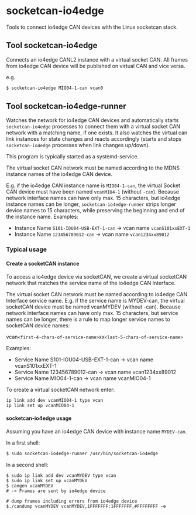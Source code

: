 # socketcan-io4edge
Tools to connect io4edge CAN devices with the Linux socketcan stack.

## Tool socketcan-io4edge

Connects an io4edge CANL2 instance with a virtual socket CAN. All frames from io4edge CAN device will be published on virtual CAN and vice versa.

e.g.
```bash
$ socketcan-io4edge MIO04-1-can vcan0
```

## Tool socketcan-io4edge-runner

Watches the network for io4edge CAN devices and automatically starts `socketcan-io4edge` processes to connect them with a virtual socket CAN network with a matching name, if one exists. It also watches the virtual can link instances for state changes and reacts accordingly (starts and stops `socketcan-io4edge` processes when link changes up/down).

This program is typically started as a systemd-service.

The virtual socket CAN network must be named according to the MDNS instance names of the io4edge CAN device.

E.g. if the io4edge CAN instance name is `MIO04-1-can`, the virtual Socket CAN device must have been named `vcanMIO4-1` (without `-can`). Because network interface names can have only max. 15 characters, but io4edge instance names can be longer, `socketcan-io4edge-runner` strips longer device names to 15 characters, while preserving the beginning and end of the instance name. Examples:

* Instance Name `S101-IOU04-USB-EXT-1-can` -> vcan name `vcanS101xxEXT-1`
* Instance Name `123456789012-can` -> vcan name `vcan1234xx89012`

### Typical usage

#### Create a socketCAN instance

To access a io4edge device via socketCAN, we create a virtual socketCAN network that matches the service name of the io4edge CAN Interface.

The virtual socket CAN network must be named according to io4edge CAN Interface service name. E.g. if the service name is MYDEV-can, the virtual socketCAN device must be named vcanMYDEV (without -can). Because network interface names can have only max. 15 characters, but service names can be longer, there is a rule to map longer service names to socketCAN device names:

vcan`<first-4-chars-of-service-name>`xx`<last-5-chars-of-service-name>`

Examples:

* Service Name S101-IOU04-USB-EXT-1-can -> vcan name vcanS101xxEXT-1
* Service Name 123456789012-can -> vcan name vcan1234xx89012
* Service Name MIO04-1-can -> vcan name vcanMIO04-1

To create a virtual socketCAN network enter:

```
ip link add dev vcanMIO04-1 type vcan
ip link set up vcanMIO04-1
```

#### socketcan-io4edge usage

Assuming you have an io4edge CAN device with instance name `MYDEV-can`.

In a first shell:

```bash
$ sudo socketcan-io4edge-runner /usr/bin/socketcan-io4edge
```

In a second shell:
```
$ sudo ip link add dev vcanMYDEV type vcan
$ sudo ip link set up vcanMYDEV
$ cangen vcanMYDEV
# -> Frames are sent by io4edge device

# dump frames including errors from io4edge device
$./candump vcanMYDEV vcanMYDEV,1FFFFFFF:1FFFFFFF,#FFFFFFFF -e
```
